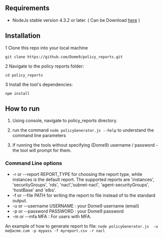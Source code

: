 
## Requirements ##
* NodeJs stable version 4.3.2 or later. 
( Can be Download <a href="https://nodejs.org">here</a> )

## Installation ##
1 Clone this repo into your local machine

```git clone https://github.com/Dome9/policy_reports.git```

2 Navigate to the policy reports folder:

```cd policy_reports``` 

3 Install the tool's dependencies:

```npm install ```

## How to run ##

1. Using console, navigate to  policy_reports directory.

2. run the command ```node policyGenerator.js --help``` to understand the command line parameters

3. If running the tools without specifying (Dome9) username / password - the tool will prompt for them.

### Command Line options ###

* -r or --report REPORT_TYPE for choosing the report type, while instances is the default report. The supported reports are 'instances', 'securityGroups', 'rds', 'nacl','subnet-nacl', 'agent-securityGroups', 'hostBase' and 'elbs'.
* -f <PATH> or --file PATH for writing the report to file instead of to the standard output.
* -u or --username USERNAME : your Dome9 username (email)
* -p or --password PASSWORD : your Dome9 password
* -m or --mfa MFA : For users with MFA. 


An example of how to generate report to file:
```node policyGenerator.js  -u me@acme.com -p mypass -f myreport.csv -r nacl```

